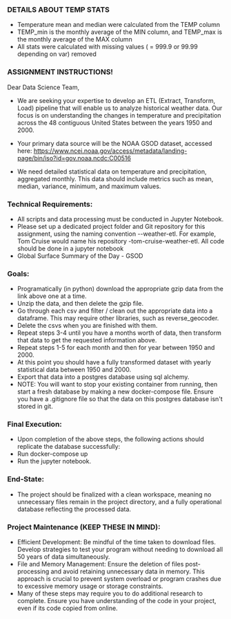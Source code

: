 ### DETAILS ABOUT TEMP STATS
* Temperature mean and median were calculated from the TEMP column
* TEMP_min is the monthly average of the MIN column, and TEMP_max is the monthly average of the MAX column
* All stats were calculated with missing values ( = 999.9 or 99.99 depending on var) removed

### ASSIGNMENT INSTRUCTIONS!

Dear Data Science Team,

* We are seeking your expertise to develop an ETL (Extract, Transform, Load) pipeline that will enable us to analyze historical weather data. Our focus is on understanding the changes in temperature and precipitation across the 48 contiguous United States between the years 1950 and 2000.

* Your primary data source will be the NOAA GSOD dataset, accessed here: https://www.ncei.noaa.gov/access/metadata/landing-page/bin/iso?id=gov.noaa.ncdc:C00516

* We need detailed statistical data on temperature and precipitation, aggregated monthly. This data should include metrics such as mean, median, variance, minimum, and maximum values.

### Technical Requirements:
* All scripts and data processing must be conducted in Jupyter Notebook. 
* Please set up a dedicated project folder and Git repository for this assignment, using the naming convention <firstname>-<lastname>-weather-etl.  For example, Tom Cruise would name his repository -tom-cruise-weather-etl. All code should be done in a jupyter notebook
* Global Surface Summary of the Day - GSOD
### Goals:
* Programatically (in python) download the appropriate gzip data from the link above one at a time.
* Unzip the data, and then delete the gzip file.
* Go through each csv and filter / clean out the appropriate data into a dataframe. This may require other libraries, such as reverse_geocoder.
* Delete the csvs when you are finished with them.
* Repeat steps 3-4 until you have a months worth of data, then transform that data to get the requested information above.
* Repeat steps 1-5 for each month and then for year between 1950 and 2000.
* At this point you should have a fully transformed dataset with yearly statistical data between 1950 and 2000.
* Export that data into a postgres database using sql alchemy.
* NOTE:  You will want to stop your existing container from running, then start a fresh database by making a new docker-compose file.  Ensure you have a .gitignore file so that the data on this postgres database isn't stored in git.

### Final Execution:
* Upon completion of the above steps, the following actions should replicate the database successfully:
* Run docker-compose up
* Run the jupyter notebook.

### End-State:
* The project should be finalized with a clean workspace, meaning no unnecessary files remain in the project directory, and a fully operational database reflecting the processed data.

### Project Maintenance (KEEP THESE IN MIND):
* Efficient Development: Be mindful of the time taken to download files. Develop strategies to test your program without needing to download all 50 years of data simultaneously.
* File and Memory Management: Ensure the deletion of files post-processing and avoid retaining unnecessary data in memory. This approach is crucial to prevent system overload or program crashes due to excessive memory usage or storage constraints.
* Many of these steps may require you to do additional research to complete.  Ensure you have understanding of the code in your project, even if its code copied from online.
